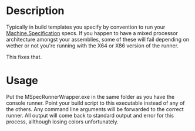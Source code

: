 # Description

Typically in build templates you specify by convention to run your [Machine.Specification](http://github.com/machine/machine.specifications) specs. If you happen to have a mixed processor architecture amongst your assemblies, some of these will fail depending on wether or not you're running with the X64 or X86 version of the runner. 

This fixes that.


# Usage

Put the MSpecRunnerWrapper.exe in the same folder as you have the console runner. Point your build script to this executable instead of any of the others. Any command line arguments will be forwarded to the correct runner. All output will come back to standard output and error for this process, allthough losing colors unfortunately. 